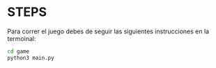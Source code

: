 # STEPS

Para correr el juego debes de seguir las siguientes instrucciones en la termoinal:

``` sh
cd game 
python3 main.py
```